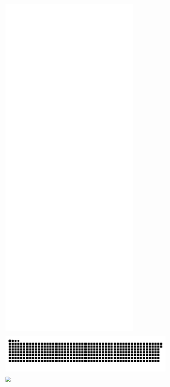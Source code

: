 <!-- <img src="https://github.com/codebyrashel/codebyrashel/blob/main/ban.png" alt="Custom-Banner"> -->

![Metrics](/github-metrics.svg)

<!-- Proudly created with GPRM ( https://gprm.itsvg.in ) -->
<picture>
  <source media="(prefers-color-scheme: dark)" srcset="https://raw.githubusercontent.com/codebyrashel/codebyrashel/output/github-snake-dark.svg" />
  <source media="(prefers-color-scheme: light)" srcset="https://raw.githubusercontent.com/codebyrashel/codebyrashel/output/github-snake.svg" />
  <img alt="github-snake" src="https://raw.githubusercontent.com/codebyrashel/codebyrashel/output/github-snake.svg" />
</picture>

[![](https://visitcount.itsvg.in/api?id=codebyrashel&icon=2&color=8)](https://visitcount.itsvg.in)
